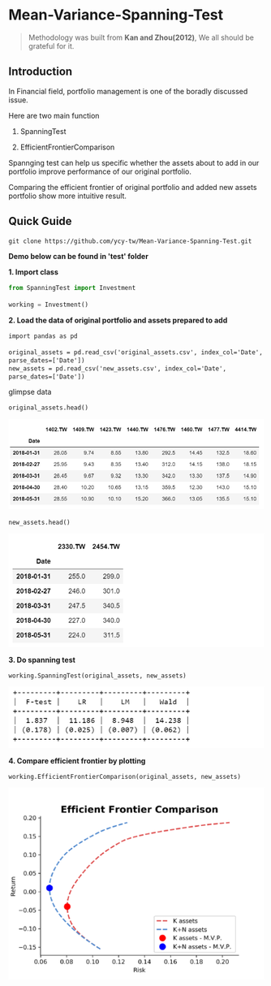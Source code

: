 # Mean-Variance-Spanning-Test

> Methodology was built from **Kan and Zhou(2012)**, We all should be grateful for it.

**Introduction**
---
In Financial field, portfolio management is one of the boradly discussed issue.

Here are two main function
 1. SpanningTest
 
 2. EfficientFrontierComparison

Spannging test can help us specific whether the assets about to add in our portfolio improve performance of our original portfolio.

Comparing the efficient frontier of original portfolio and added new assets portfolio show more intuitive result.


**Quick Guide**
---
```
git clone https://github.com/ycy-tw/Mean-Variance-Spanning-Test.git
```
**Demo below can be found in 'test' folder**

**1. Import class**
```python
from SpanningTest import Investment

working = Investment()
```

**2. Load the data of original portfolio and assets prepared to add**

```
import pandas as pd

original_assets = pd.read_csv('original_assets.csv', index_col='Date', parse_dates=['Date'])
new_assets = pd.read_csv('new_assets.csv', index_col='Date', parse_dates=['Date'])
```

glimpse data
```python
original_assets.head()
```
![](./test/st_1.png)

```python
new_assets.head()
```
![](./test/st_2.png)

**3. Do spanning test**
```
working.SpanningTest(original_assets, new_assets)
```
![](./test/st_3.png)

**4. Compare efficient frontier by plotting**
```
working.EfficientFrontierComparison(original_assets, new_assets)
```
![](./test/st_4.png)
